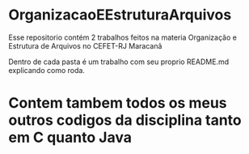 # OrganizacaoEEstruturaArquivos

Esse repositorio contém 2 trabalhos feitos na materia Organização e Estrutura de Arquivos no CEFET-RJ Maracanã

Dentro de cada pasta é um trabalho com  seu proprio README.md explicando como roda.

# Contem tambem todos os meus outros codigos da disciplina tanto em C quanto Java
